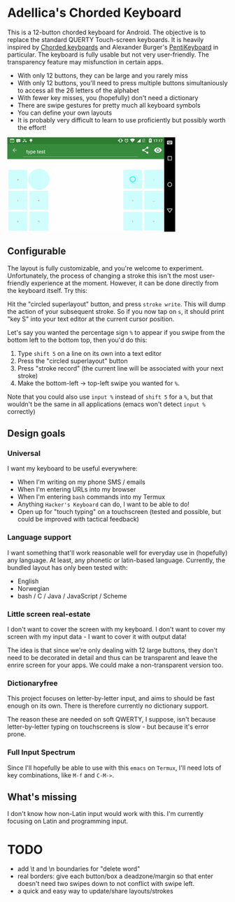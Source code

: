 
# Adellica's Chorded Keyboard

This is a 12-button chorded keyboard for Android. The objective is to
replace the standard QUERTY Touch-screen keyboards. It is heavily
inspired
by [Chorded keyboards](https://en.wikipedia.org/wiki/Chorded_keyboard)
and Alexander
Burger's [PentiKeyboard](https://software-lab.de/penti.html) in
particular. The keyboard is fully usable but not very
user-friendly. The transparency feature may misfunction in certain
apps.

- With only 12 buttons, they can be large and you rarely miss
- With only 12 buttons, you'll need to press multiple buttons
  simultaniously to access all the 26 letters of the alphabet
- With fewer key misses, you (hopefully) don't need a dictionary
- There are swipe gestures for pretty much all keyboard symbols
- You can define your own layouts
- It is probably very difficult to learn to use proficiently but
  possibly worth the effort!

![screenshot](screenshot.gif)

## Configurable

The layout is fully customizable, and you're welcome to
experiment. Unfortunately, the process of changing a stroke this isn't
the most user-friendly experience at the moment. However, it can be
done directly from the keyboard itself. Try this:

Hit the "circled superlayout" button, and press `stroke write`. This
will dump the action of your subsequent stroke. So if you now tap on
`s`, it should print "key S" into your text editor at the current
cursor position.

Let's say you wanted the percentage sign `%` to appear if you swipe
from the bottom left to the bottom top, then you'd do this:

1. Type `shift 5` on a line on its own into a text editor
2. Press the "circled superlayout" button
3. Press "stroke record" (the current line will be associated with
   your next stroke)
3. Make the bottom-left -> top-left swipe you wanted for `%`.

Note that you could also use `input %` instead of `shift 5` for a `%`,
but that wouldn't be the same in all applications (emacs won't detect
`input %` correctly)

## Design goals

### Universal

I want my keyboard to be useful everywhere:

- When I'm writing on my phone SMS / emails
- When I'm entering URLs into my browser
- When I'm entering `bash` commands into my Termux
- Anything `Hacker's Keyboard` can do, I want to be able to do!
- Open up for "touch typing" on a touchscreen (tested and possible,
  but could be improved with tactical feedback)

### Language support

I want something that'll work reasonable well for everyday use in
(hopefully) any language. At least, any phonetic or latin-based
language. Currently, the bundled layout has only been tested with:

- English
- Norwegian
- bash / C / Java / JavaScript / Scheme

### Little screen real-estate

I don't want to cover the screen with my keyboard. I don't want to
cover my screen with my input data - I want to cover it with output
data!

The idea is that since we're only dealing with 12 large buttons, they
don't need to be decorated in detail and thus can be transparent and
leave the enrire screen for your apps. We could make a non-transparent
version too.

### Dictionaryfree

This project focuses on letter-by-letter input, and aims to should be
fast enough on its own. There is therefore currently no dictionary
support.

The reason these are needed on soft QWERTY, I suppose, isn't
because letter-by-letter typing on touchscreens is slow - but because
it's error prone.

### Full Input Spectrum

Since I'll hopefully be able to use with this `emacs` on `Termux`,
I'll need lots of key combinations, like `M-f` and `C-M->`.

## What's missing

I don't know how non-Latin input would work with this. I'm currently
focusing on Latin and programming input.

# TODO

- add \t and \n boundaries for "delete word"
- real borders: give each button/box a deadzone/margin so that enter
  doesn't need two swipes down to not conflict with swipe left.
- a quick and easy way to update/share layouts/strokes
